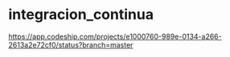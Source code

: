 # integracion_continua

https://app.codeship.com/projects/e1000760-989e-0134-a266-2613a2e72cf0/status?branch=master
